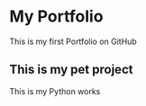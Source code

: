 # My Portfolio
This is my first Portfolio on GitHub

## This is my pet project

This is my Python works

